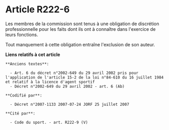 # Article R222-6

Les membres de la commission sont tenus à une obligation de discrétion professionnelle pour les faits dont ils ont à
connaître dans l'exercice de leurs fonctions.

Tout manquement à cette obligation entraîne l'exclusion de son auteur.

**Liens relatifs à cet article**

	**Anciens textes**:

	  - Art. 6 du décret n°2002-649 du 29 avril 2002 pris pour l'application de l'article 15-2 de la loi n°84-610 du 16 juillet 1984 et relatif à la licence d'agent sportif
	  - Décret n°2002-649 du 29 avril 2002 - art. 6 (Ab)

	**Codifié par**:

	  - Décret n°2007-1133 2007-07-24 JORF 25 juillet 2007

	**Cité par**:

	  - Code du sport. - art. R222-9 (V)
